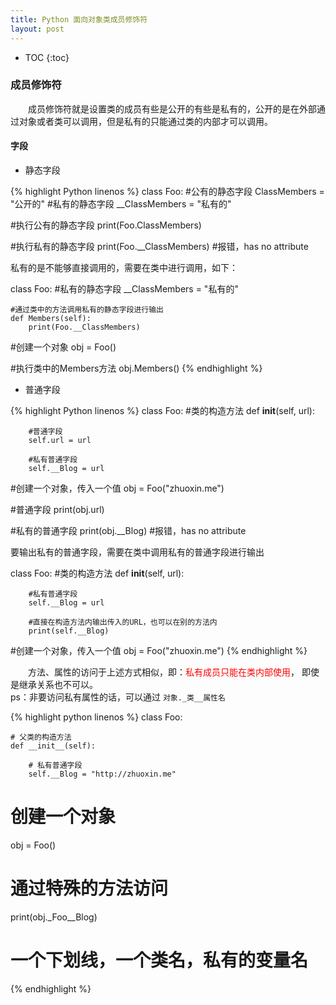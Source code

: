 ```yaml
---
title: Python 面向对象类成员修饰符
layout: post
---
```


* TOC
{:toc}


### 成员修饰符

　　成员修饰符就是设置类的成员有些是公开的有些是私有的，公开的是在外部通过对象或者类可以调用，但是私有的只能通过类的内部才可以调用。  

#### 字段

- 静态字段

{% highlight Python linenos %}
class Foo:
    #公有的静态字段
    ClassMembers = "公开的"
    #私有的静态字段
    __ClassMembers = "私有的"

#执行公有的静态字段
print(Foo.ClassMembers)

#执行私有的静态字段
print(Foo.__ClassMembers)   #报错，has no attribute

私有的是不能够直接调用的，需要在类中进行调用，如下：

class Foo:
    #私有的静态字段
    __ClassMembers = "私有的"

    #通过类中的方法调用私有的静态字段进行输出
    def Members(self):
        print(Foo.__ClassMembers)

#创建一个对象
obj = Foo()

#执行类中的Members方法
obj.Members()
{% endhighlight %}

- 普通字段

{% highlight Python linenos %}
class Foo:
    #类的构造方法
    def __init__(self, url):

        #普通字段
        self.url = url

        #私有普通字段
        self.__Blog = url

#创建一个对象，传入一个值
obj = Foo("zhuoxin.me")

#普通字段
print(obj.url)

#私有的普通字段
print(obj.__Blog)   #报错，has no attribute

要输出私有的普通字段，需要在类中调用私有的普通字段进行输出

class Foo:
    #类的构造方法
    def __init__(self, url):

        #私有普通字段
        self.__Blog = url

        #直接在构造方法内输出传入的URL，也可以在别的方法内
        print(self.__Blog)

#创建一个对象，传入一个值
obj = Foo("zhuoxin.me")
{% endhighlight %}

　　方法、属性的访问于上述方式相似，即：<span style="color:red">私有成员只能在类内部使用</span>，
即使是继承关系也不可以。  
ps：非要访问私有属性的话，可以通过 `对象._类__属性名`  

{% highlight python linenos %}
class Foo:

    # 父类的构造方法
    def __init__(self):

        # 私有普通字段
        self.__Blog = "http://zhuoxin.me"

# 创建一个对象
obj = Foo()

# 通过特殊的方法访问
print(obj._Foo__Blog)
# 一个下划线，一个类名，私有的变量名
{% endhighlight %}